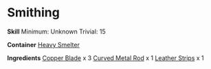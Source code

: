 <!-- TITLE: Copper Claws -->
<!-- SUBTITLE:  -->
# Smithing
**Skill**
Minimum: Unknown
Trivial: 15

**Container**
[Heavy Smelter](heavy-smelter)

**Ingredients**
[Copper Blade](copper-blade) x 3
[Curved Metal Rod](curved-metal-rod) x 1
[Leather Strips](leather-strips) x 1